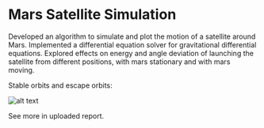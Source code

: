 # Mars Satellite Simulation
Developed an algorithm to simulate and plot the motion of a satellite around Mars. 
Implemented a differential equation solver for gravitational differential equations. 
Explored effects on energy and angle deviation of launching the satellite from different positions, with mars stationary and with mars moving.

Stable orbits and escape orbits:

![alt text](https://github.com/mhal1/Mars_Satellite/blob/master/Orbits.png?raw=true)

See more in uploaded report.

